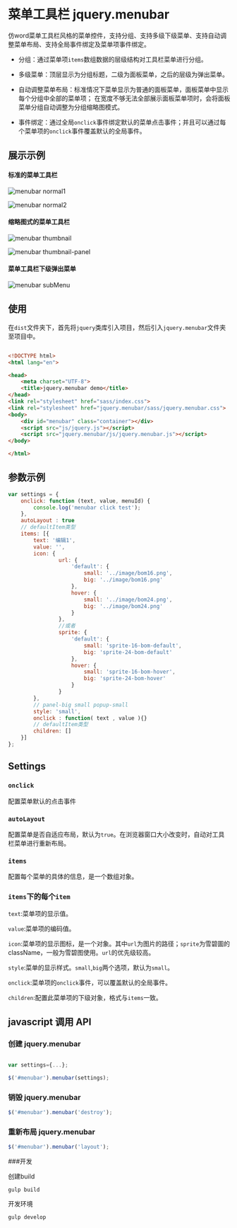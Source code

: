 # 菜单工具栏 jquery.menubar

仿word菜单工具栏风格的菜单控件，支持分组、支持多级下级菜单、支持自动调整菜单布局、支持全局事件绑定及菜单项事件绑定。

+ 分组：通过菜单项`items`数组数据的层级结构对工具栏菜单进行分组。

+ 多级菜单：顶层显示为分组标题，二级为面板菜单，之后的层级为弹出菜单。

+ 自动调整菜单布局：标准情况下菜单显示为普通的面板菜单，面板菜单中显示每个分组中全部的菜单项；
在宽度不够无法全部展示面板菜单项时，会将面板菜单分组自动调整为分组缩略图模式。

+ 事件绑定：通过全局`onclick`事件绑定默认的菜单点击事件；并且可以通过每个菜单项的`onclick`事件覆盖默认的全局事件。

## 展示示例


#### 标准的菜单工具栏

![menubar normal1](https://github.com/huang-qing/menubar/raw/master/README/2017-01-18_102704_normal1.png)

![menubar normal2](https://github.com/huang-qing/menubar/raw/master/README/2017-01-18_102739_normal2.png)

#### 缩略图式的菜单工具栏

![menubar thumbnail](https://github.com/huang-qing/menubar/raw/master/README/2017-01-18_102842_thumbnail.png)

![menubar thumbnail-panel](https://github.com/huang-qing/menubar/raw/master/README/2017-01-18_102953_thumbnail_panel.png)

#### 菜单工具栏下级弹出菜单

![menubar subMenu](https://github.com/huang-qing/menubar/raw/master/README/2017-01-18_103037_subMenu.png)


## 使用

在`dist`文件夹下，首先将`jquery`类库引入项目，然后引入`jquery.menubar`文件夹至项目中。

~~~html

<!DOCTYPE html>
<html lang="en">

<head>
    <meta charset="UTF-8">
    <title>jquery.menubar demo</title>
</head>
<link rel="stylesheet" href="sass/index.css">
<link rel="stylesheet" href="jquery.menubar/sass/jquery.menubar.css">
<body>
    <div id="menubar" class="container"></div>
    <script src="js/jquery.js"></script>
    <script src="jquery.menubar/js/jquery.menubar.js"></script>
</body>

</html>

~~~

## 参数示例

~~~javascript
var settings = {
    onclick: function (text, value, menuId) {
        console.log('menubar click test');
    },
    autoLayout : true
	// defaultItem类型
    items: [{
        text: '编辑1',
        value: '',
        icon: {
                url: {
                    'default': {
                        small: '../image/bom16.png',
                        big: '../image/bom16.png'
                    },
                    hover: {
                        small: '../image/bom24.png',
                        big: '../image/bom24.png'
                    }
                },
                //或者
                sprite: {
                    'default': {
                        small: 'sprite-16-bom-default',
                        big: 'sprite-24-bom-default'
                    },
                    hover: {
                        small: 'sprite-16-bom-hover',
                        big: 'sprite-24-bom-hover'
                    }
                }
        },
        // panel-big small popup-small
        style: 'small',
        onclick : function( text , value ){}
        // defaultItem类型
        children: []
    }]
};
~~~

## Settings

### `onclick`

配置菜单默认的点击事件

### `autoLayout`

配置菜单是否自适应布局，默认为`true`。在浏览器窗口大小改变时，自动对工具栏菜单进行重新布局。

### `items`

配置每个菜单的具体的信息，是一个数组对象。

### `items`下的每个`item`

`text`:菜单项的显示值。

`value`:菜单项的编码值。

`icon`:菜单项的显示图标，是一个对象。其中`url`为图片的路径；`sprite`为雪碧圖的className，一般为雪碧图使用。`url`的优先级较高。

`style`:菜单的显示样式。`small`,`big`两个选项，默认为`small`。

`onclick`:菜单项的`onclick`事件，可以覆盖默认的全局事件。

`children`:配置此菜单项的下级对象，格式与`items`一致。


## javascript 调用 API

### 创建 jquery.menubar

~~~javascript

var settings={...};

$('#menubar').menubar(settings);
~~~

### 销毁 jquery.menubar

~~~javascript
$('#menubar').menubar('destroy');
~~~

### 重新布局 jquery.menubar

~~~javascript
$('#menubar').menubar('layout');
~~~

###开发

创建build
~~~
gulp build
~~~

开发环境
~~~
gulp develop
~~~



